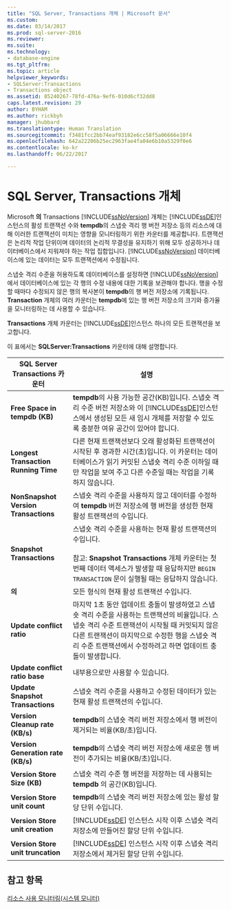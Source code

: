 ```yaml
---
title: "SQL Server, Transactions 개체 | Microsoft 문서"
ms.custom: 
ms.date: 03/14/2017
ms.prod: sql-server-2016
ms.reviewer: 
ms.suite: 
ms.technology:
- database-engine
ms.tgt_pltfrm: 
ms.topic: article
helpviewer_keywords:
- SQLServer:Transactions
- Transactions object
ms.assetid: 85240267-78fd-476a-9ef6-010d6cf32dd8
caps.latest.revision: 29
author: BYHAM
ms.author: rickbyh
manager: jhubbard
ms.translationtype: Human Translation
ms.sourcegitcommit: f3481fcc2bb74eaf93182e6cc58f5a06666e10f4
ms.openlocfilehash: 642a22206b25ec2963fae4fa04e6b10a5329f0e6
ms.contentlocale: ko-kr
ms.lasthandoff: 06/22/2017

---
```

# <a name="sql-server-transactions-object"></a>SQL Server, Transactions 개체
  Microsoft **의** Transactions [!INCLUDE[ssNoVersion](../../includes/ssnoversion-md.md)] 개체는 [!INCLUDE[ssDE](../../includes/ssde-md.md)]인스턴스의 활성 트랜잭션 수와 **tempdb**의 스냅숏 격리 행 버전 저장소 등의 리소스에 대해 이러한 트랜잭션이 미치는 영향을 모니터링하기 위한 카운터를 제공합니다. 트랜잭션은 논리적 작업 단위이며 데이터의 논리적 무결성을 유지하기 위해 모두 성공하거나 데이터베이스에서 지워져야 하는 작업 집합입니다. [!INCLUDE[ssNoVersion](../../includes/ssnoversion-md.md)] 데이터베이스에 있는 데이터는 모두 트랜잭션에서 수정됩니다.  
  
 스냅숏 격리 수준을 허용하도록 데이터베이스를 설정하면 [!INCLUDE[ssNoVersion](../../includes/ssnoversion-md.md)] 에서 데이터베이스에 있는 각 행의 수정 내용에 대한 기록을 보관해야 합니다. 행을 수정할 때마다 수정되지 않은 행의 복사본이 **tempdb**의 행 버전 저장소에 기록됩니다. **Transaction** 개체의 여러 카운터는 **tempdb**에 있는 행 버전 저장소의 크기와 증가율을 모니터링하는 데 사용할 수 있습니다.  
  
 **Transactions** 개체 카운터는 [!INCLUDE[ssDE](../../includes/ssde-md.md)]인스턴스 하나의 모든 트랜잭션을 보고합니다.  
  
 이 표에서는 **SQLServer:Transactions** 카운터에 대해 설명합니다.  
  
|SQL Server Transactions 카운터|설명|  
|--------------------------------------|-----------------|  
|**Free Space in tempdb (KB)**|**tempdb**의 사용 가능한 공간(KB)입니다. 스냅숏 격리 수준 버전 저장소와 이 [!INCLUDE[ssDE](../../includes/ssde-md.md)]인스턴스에서 생성된 모든 새 임시 개체를 저장할 수 있도록 충분한 여유 공간이 있어야 합니다.|  
|**Longest Transaction Running Time**|다른 현재 트랜잭션보다 오래 활성화된 트랜잭션이 시작된 후 경과한 시간(초)입니다. 이 카운터는 데이터베이스가 읽기 커밋된 스냅숏 격리 수준 이하일 때만 작업을 보여 주고 다른 수준일 때는 작업을 기록하지 않습니다.|  
|**NonSnapshot Version Transactions**|스냅숏 격리 수준을 사용하지 않고 데이터를 수정하여 **tempdb** 버전 저장소에 행 버전을 생성한 현재 활성 트랜잭션의 수입니다.|  
|**Snapshot Transactions**|스냅숏 격리 수준을 사용하는 현재 활성 트랜잭션의 수입니다.<br /><br /> 참고: **Snapshot Transactions** 개체 카운터는 첫 번째 데이터 액세스가 발생할 때 응답하지만 `BEGIN TRANSACTION` 문이 실행될 때는 응답하지 않습니다.|  
|**의**|모든 형식의 현재 활성 트랜잭션 수입니다.|  
|**Update conflict ratio**|마지막 1초 동안 업데이트 충돌이 발생하였고 스냅숏 격리 수준을 사용하는 트랜잭션의 비율입니다. 스냅숏 격리 수준 트랜잭션이 시작될 때 커밋되지 않은 다른 트랜잭션이 마지막으로 수정한 행을 스냅숏 격리 수준 트랜잭션에서 수정하려고 하면 업데이트 충돌이 발생합니다.|  
|**Update conflict ratio base**|내부용으로만 사용할 수 있습니다.|
|**Update Snapshot Transactions**|스냅숏 격리 수준을 사용하고 수정된 데이터가 있는 현재 활성 트랜잭션의 수입니다.|  
|**Version Cleanup rate (KB/s)**|**tempdb**의 스냅숏 격리 버전 저장소에서 행 버전이 제거되는 비율(KB/초)입니다.|  
|**Version Generation rate (KB/s)**|**tempdb**의 스냅숏 격리 버전 저장소에 새로운 행 버전이 추가되는 비율(KB/초)입니다.|  
|**Version Store Size (KB)**|스냅숏 격리 수준 행 버전을 저장하는 데 사용되는 **tempdb** 의 공간(KB)입니다.|  
|**Version Store unit count**|**tempdb**의 스냅숏 격리 버전 저장소에 있는 활성 할당 단위 수입니다.|  
|**Version Store unit creation**|[!INCLUDE[ssDE](../../includes/ssde-md.md)] 인스턴스 시작 이후 스냅숏 격리 저장소에 만들어진 할당 단위 수입니다.|  
|**Version Store unit truncation**|[!INCLUDE[ssDE](../../includes/ssde-md.md)] 인스턴스 시작 이후 스냅숏 격리 저장소에서 제거된 할당 단위 수입니다.|  
  
## <a name="see-also"></a>참고 항목  
 [리소스 사용 모니터링&#40;시스템 모니터&#41;](../../relational-databases/performance-monitor/monitor-resource-usage-system-monitor.md)  
  
  
